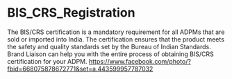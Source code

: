 # BIS_CRS_Registration
The BIS/CRS certification is a mandatory requirement for all ADPMs that are sold or imported into India.  The certification ensures that the product meets the safety and quality standards set by the Bureau of Indian Standards.  Brand Liaison can help you with the entire process of obtaining BIS/CRS certification for your ADPM. 
https://www.facebook.com/photo/?fbid=668075878672771&set=a.443599957787032
